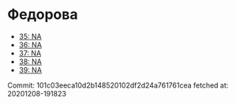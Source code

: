 # Федорова
- [35: NA](35.md)
- [36: NA](36.md)
- [37: NA](37.md)
- [38: NA](38.md)
- [39: NA](39.md)

Commit: 101c03eeca10d2b148520102df2d24a761761cea
 fetched at: 20201208-191823
